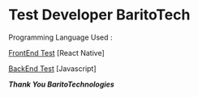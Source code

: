 # Test Developer BaritoTech
Programming Language Used :
 
[FrontEnd Test](https://github.com/radenaryayusuf/testBIT-developer/tree/frontend) [React Native]

[BackEnd Test](https://github.com/radenaryayusuf/testBIT-developer/tree/backend) [Javascript]

**_Thank You BaritoTechnologies_**
